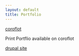 ```yaml
---
layout: default
title: Portfolio	
---
```


<div id="projectContainer">
<div class="projects">
    <div class="project coroflot">
    <a href="http://coroflot.com/rjarmand" target="_blank">coroflot</a>
    <p>Print Portflio available on coroflot</p>
    </div>
    <div class="project mydrupal">
    <a href="http://mydrupal.site90.net/" target="_blank">drupal site</a>
    </div>
</div> 
<div>
<!--End projectContainer -->
